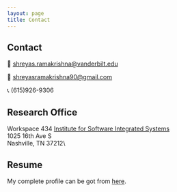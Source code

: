 ```yaml
---
layout: page
title: Contact
---
```

## Contact

:e-mail: shreyas.ramakrishna@vanderbilt.edu

:e-mail: shreyasramakrishna90@gmail.com

:telephone_receiver: (615)926-9306

## Research Office
Workspace 434
[Institute for Software Integrated Systems](https://www.isis.vanderbilt.edu/)\
1025 16th Ave S \
Nashville, TN 37212\

## Resume
My complete profile can be got from [here](https://drive.google.com/file/d/1YahsTOhpMjDUra-686odx_lCwbWS7YDR/view?usp=sharing).
